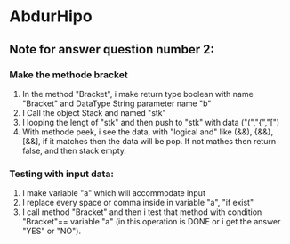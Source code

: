 # AbdurHipo
## Note for answer question number 2:
### Make the methode bracket  
1. In the method "Bracket", i make return type boolean with name "Bracket" and DataType String parameter name "b"
2. I Call the object Stack and named "stk"
3. I looping the lengt of "stk" and then push to "stk" with data ("(","{","[")
4. With methode peek, i see the data, with "logical and" like (&&), {&&}, [&&], if it matches then the data will be pop. If not mathes then return false, and then stack empty.
### Testing with input data:
1. I make variable "a" which will accommodate input
2. I replace every space or comma inside in variable "a", "if exist"
3. I call method "Bracket" and then i test that method with condition "Bracket"== variable "a" (in this operation is DONE or i get the answer "YES" or "NO").

